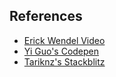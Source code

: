 ## References

- [Erick Wendel Video](https://youtu.be/-q5HhC71TBE?si=Ixiltd61Fv_7UqS9)
- [Yi Guo's Codepen](https://codepen.io/yguo/pen/OyYGxQ)
- [Tariknz's Stackblitz](https://stackblitz.com/edit/angular-rxjs-canvas-v12)